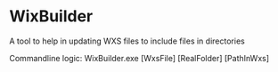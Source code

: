 WixBuilder
==========

A tool to help in updating WXS files to include files in directories

Commandline logic: WixBuilder.exe [WxsFile] [RealFolder] [PathInWxs]